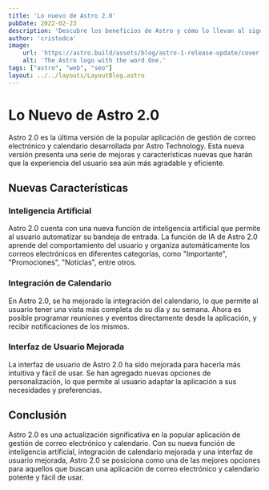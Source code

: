 ```yaml
---
title: 'Lo nuevo de Astro 2.0'
pubDate: 2022-02-23
description: 'Descubre los beneficios de Astro y cómo lo llevan al siguiente nivel en la versión 2.0'
author: 'cristodca'
image:
    url: 'https://astro.build/assets/blog/astro-1-release-update/cover.jpeg' 
    alt: 'The Astro logo with the word One.'
tags: ["astro", "web", "seo"]
layout: ../../layouts/LayoutBlog.astro
---
```

# Lo Nuevo de Astro 2.0

Astro 2.0 es la última versión de la popular aplicación de gestión de correo electrónico y calendario desarrollada por Astro Technology. Esta nueva versión presenta una serie de mejoras y características nuevas que harán que la experiencia del usuario sea aún más agradable y eficiente.

## Nuevas Características

### Inteligencia Artificial

Astro 2.0 cuenta con una nueva función de inteligencia artificial que permite al usuario automatizar su bandeja de entrada. La función de IA de Astro 2.0 aprende del comportamiento del usuario y organiza automáticamente los correos electrónicos en diferentes categorías, como "Importante", "Promociones", "Noticias", entre otros.

### Integración de Calendario

En Astro 2.0, se ha mejorado la integración del calendario, lo que permite al usuario tener una vista más completa de su día y su semana. Ahora es posible programar reuniones y eventos directamente desde la aplicación, y recibir notificaciones de los mismos.

### Interfaz de Usuario Mejorada

La interfaz de usuario de Astro 2.0 ha sido mejorada para hacerla más intuitiva y fácil de usar. Se han agregado nuevas opciones de personalización, lo que permite al usuario adaptar la aplicación a sus necesidades y preferencias.

## Conclusión

Astro 2.0 es una actualización significativa en la popular aplicación de gestión de correo electrónico y calendario. Con su nueva función de inteligencia artificial, integración de calendario mejorada y una interfaz de usuario mejorada, Astro 2.0 se posiciona como una de las mejores opciones para aquellos que buscan una aplicación de correo electrónico y calendario potente y fácil de usar.
